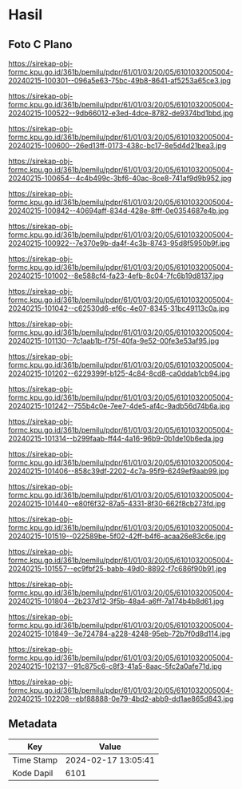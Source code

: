 # Hasil

## Foto C Plano

https://sirekap-obj-formc.kpu.go.id/361b/pemilu/pdpr/61/01/03/20/05/6101032005004-20240215-100301--096a5e63-75bc-49b8-8641-af5253a65ce3.jpg

https://sirekap-obj-formc.kpu.go.id/361b/pemilu/pdpr/61/01/03/20/05/6101032005004-20240215-100522--9db66012-e3ed-4dce-8782-de9374bd1bbd.jpg

https://sirekap-obj-formc.kpu.go.id/361b/pemilu/pdpr/61/01/03/20/05/6101032005004-20240215-100600--26ed13ff-0173-438c-bc17-8e5d4d21bea3.jpg

https://sirekap-obj-formc.kpu.go.id/361b/pemilu/pdpr/61/01/03/20/05/6101032005004-20240215-100654--4c4b499c-3bf6-40ac-8ce8-741af9d9b952.jpg

https://sirekap-obj-formc.kpu.go.id/361b/pemilu/pdpr/61/01/03/20/05/6101032005004-20240215-100842--40694aff-834d-428e-8fff-0e0354687e4b.jpg

https://sirekap-obj-formc.kpu.go.id/361b/pemilu/pdpr/61/01/03/20/05/6101032005004-20240215-100922--7e370e9b-da4f-4c3b-8743-95d8f5950b9f.jpg

https://sirekap-obj-formc.kpu.go.id/361b/pemilu/pdpr/61/01/03/20/05/6101032005004-20240215-101002--8e588cf4-fa23-4efb-8c04-7fc6b19d8137.jpg

https://sirekap-obj-formc.kpu.go.id/361b/pemilu/pdpr/61/01/03/20/05/6101032005004-20240215-101042--c62530d6-ef6c-4e07-8345-31bc49113c0a.jpg

https://sirekap-obj-formc.kpu.go.id/361b/pemilu/pdpr/61/01/03/20/05/6101032005004-20240215-101130--7c1aab1b-f75f-40fa-9e52-00fe3e53af95.jpg

https://sirekap-obj-formc.kpu.go.id/361b/pemilu/pdpr/61/01/03/20/05/6101032005004-20240215-101202--6229399f-b125-4c84-8cd8-ca0ddab1cb94.jpg

https://sirekap-obj-formc.kpu.go.id/361b/pemilu/pdpr/61/01/03/20/05/6101032005004-20240215-101242--755b4c0e-7ee7-4de5-af4c-9adb56d74b6a.jpg

https://sirekap-obj-formc.kpu.go.id/361b/pemilu/pdpr/61/01/03/20/05/6101032005004-20240215-101314--b299faab-ff44-4a16-96b9-0b1de10b6eda.jpg

https://sirekap-obj-formc.kpu.go.id/361b/pemilu/pdpr/61/01/03/20/05/6101032005004-20240215-101406--858c39df-2202-4c7a-95f9-6249ef9aab99.jpg

https://sirekap-obj-formc.kpu.go.id/361b/pemilu/pdpr/61/01/03/20/05/6101032005004-20240215-101440--e80f6f32-87a5-4331-8f30-662f8cb273fd.jpg

https://sirekap-obj-formc.kpu.go.id/361b/pemilu/pdpr/61/01/03/20/05/6101032005004-20240215-101519--022589be-5f02-42ff-b4f6-acaa26e83c6e.jpg

https://sirekap-obj-formc.kpu.go.id/361b/pemilu/pdpr/61/01/03/20/05/6101032005004-20240215-101557--ec9fbf25-babb-49d0-8892-f7c686f90b91.jpg

https://sirekap-obj-formc.kpu.go.id/361b/pemilu/pdpr/61/01/03/20/05/6101032005004-20240215-101804--2b237d12-3f5b-48a4-a6ff-7a174b4b8d61.jpg

https://sirekap-obj-formc.kpu.go.id/361b/pemilu/pdpr/61/01/03/20/05/6101032005004-20240215-101849--3e724784-a228-4248-95eb-72b7f0d8d114.jpg

https://sirekap-obj-formc.kpu.go.id/361b/pemilu/pdpr/61/01/03/20/05/6101032005004-20240215-102137--91c875c6-c8f3-41a5-8aac-5fc2a0afe71d.jpg

https://sirekap-obj-formc.kpu.go.id/361b/pemilu/pdpr/61/01/03/20/05/6101032005004-20240215-102208--ebf88888-0e79-4bd2-abb9-dd1ae865d843.jpg


## Metadata

| Key        | Value               |
| ---------- | ------------------- |
| Time Stamp | 2024-02-17 13:05:41 |
| Kode Dapil | 6101                |



